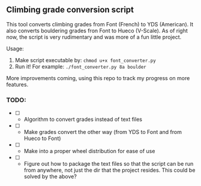 ## Climbing grade conversion script

This tool converts climbing grades from Font (French) to YDS (American). It also converts bouldering grades fron Font to Hueco (V-Scale). As of right now, the script is very rudimentary and was more of a fun little project. 

Usage:
1. Make script executable by: `chmod u+x font_converter.py`
2. Run it! For example: `./font_converter.py 8a boulder`

More improvements coming, using this repo to track my progress on more features.

### TODO:
- [ ] - Algorithm to convert grades instead of text files
- [ ] - Make grades convert the other way (from YDS to Font and from Hueco to Font)
- [ ] - Make into a proper wheel distribution for ease of use
- [ ] - Figure out how to package the text files so that the script can be run from anywhere, not just the dir that the project resides. This could be solved by the above?
